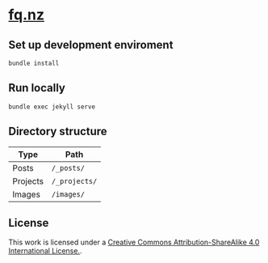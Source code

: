 # [fq.nz](https://fq.nz/)

## Set up development enviroment
```
bundle install
```

## Run locally
```
bundle exec jekyll serve
```

## Directory structure

| Type     | Path          |
| -------- | ------------- |
| Posts    | `/_posts/`    |
| Projects | `/_projects/` |
| Images   | `/images/`    |

## License

This work is licensed under a 
[Creative Commons Attribution-ShareAlike 4.0 International License.][cc-by-sa].

[cc-by-sa]: https://creativecommons.org/licenses/by-sa/4.0/
